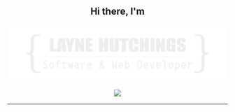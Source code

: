 <h2 align="center">Hi there, I'm</h1>

![](https://github.com/GazDen/GazDen/blob/main/LAYNE_LOGOthin.png)


<p align="center">
  <a href="https://skillicons.dev">
    <img src="https://skillicons.dev/icons?i=js,html,css,react,express,nodejs,java,php,laravel,mysql,py" />
  </a>
</p>
<hr/>
